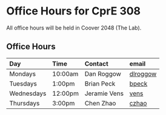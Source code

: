 # Office Hours for CprE 308
All office hours will be held in Coover 2048 (The Lab).

## Office Hours

| Day       | Time    | Contact   | email |
|:----------|:--------|:----------|:------|
| Mondays   | 10:00am | Dan Roggow| [dlroggow](mailto:dlroggow@iastate.edu) |
| Tuesdays  | 1:00pm  | Brian Peck| [bpeck](mailto:bpeck@iastate.edu) | 
| Wednesdays| 12:00pm | Jeramie Vens | [vens](mailto:vens@iastate.edu) |
| Thursdays | 3:00pm  | Chen Zhao | [czhao](mailto:czhao@iastate.edu) |


